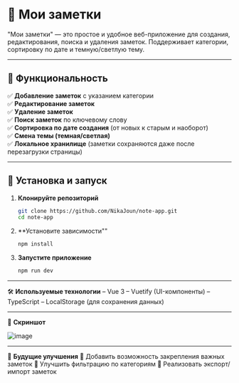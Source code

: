# 📝 Мои заметки

"Мои заметки" — это простое и удобное веб-приложение для создания, редактирования, поиска и удаления заметок. Поддерживает категории, сортировку по дате и темную/светлую тему.

---

## 🔧 Функциональность  

✅ **Добавление заметок** с указанием категории  
✅ **Редактирование заметок**  
✅ **Удаление заметок**  
✅ **Поиск заметок** по ключевому слову  
✅ **Сортировка по дате создания** (от новых к старым и наоборот)  
✅ **Смена темы (темная/светлая)**  
✅ **Локальное хранилище** (заметки сохраняются даже после перезагрузки страницы)  

---

## 🚀 Установка и запуск  

1. **Клонируйте репозиторий**  
   ```sh
   git clone https://github.com/NikaJoun/note-app.git
   cd note-app
2. **Установите зависимости""
   ```sh
   npm install
3. **Запустите приложение**
   ```sh
   npm run dev

---

🛠️ **Используемые технологии**
– Vue 3
– Vuetify (UI-компоненты)
– TypeScript
– LocalStorage (для сохранения данных)

---

📸 **Скриншот**

![image](https://github.com/user-attachments/assets/018d71c4-a6be-44e3-82c2-d5bc57100a3e)

---

📌 **Будущие улучшения**
🔹 Добавить возможность закрепления важных заметок
🔹 Улучшить фильтрацию по категориям
🔹 Реализовать экспорт/импорт заметок
